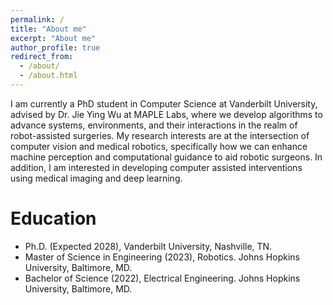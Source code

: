 ```yaml
---
permalink: /
title: "About me"
excerpt: "About me"
author_profile: true
redirect_from: 
  - /about/
  - /about.html
---
```


I am currently a PhD student in Computer Science at Vanderbilt University, advised by Dr. Jie Ying Wu at MAPLE Labs, where we develop algorithms to advance systems, environments, and their interactions in the realm of robot-assisted surgeries. My research interests are at the intersection of computer vision and medical robotics, specifically how we can enhance machine perception and computational guidance to aid robotic surgeons. In addition, I am interested in developing computer assisted interventions using medical imaging and deep learning. 

Education
======
- Ph.D. (Expected 2028), Vanderbilt University, Nashville, TN. 
- Master of Science in Engineering (2023), Robotics. Johns Hopkins University, Baltimore, MD.
- Bachelor of Science (2022), Electrical Engineering. Johns Hopkins University, Baltimore, MD. 